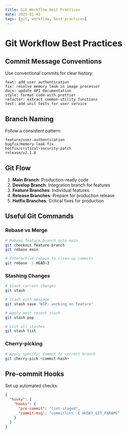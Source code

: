 ```yaml
---
title: Git Workflow Best Practices
date: 2025-01-03
tags: [git, workflow, best-practices]
---
```


# Git Workflow Best Practices

## Commit Message Conventions

Use conventional commits for clear history:

```
feat: add user authentication
fix: resolve memory leak in image processor
docs: update API documentation
style: format code with prettier
refactor: extract common utility functions
test: add unit tests for user service
```

## Branch Naming

Follow a consistent pattern:

```
feature/user-authentication
bugfix/memory-leak-fix
hotfix/critical-security-patch
release/v2.1.0
```

## Git Flow

1. **Main Branch**: Production-ready code
2. **Develop Branch**: Integration branch for features
3. **Feature Branches**: Individual features
4. **Release Branches**: Prepare for production release
5. **Hotfix Branches**: Critical fixes for production

## Useful Git Commands

### Rebase vs Merge

```bash
# Rebase feature branch onto main
git checkout feature-branch
git rebase main

# Interactive rebase to clean up commits
git rebase -i HEAD~3
```

### Stashing Changes

```bash
# Stash current changes
git stash

# Stash with message
git stash save "WIP: working on feature"

# Apply most recent stash
git stash pop

# List all stashes
git stash list
```

### Cherry-picking

```bash
# Apply specific commit to current branch
git cherry-pick <commit-hash>
```

## Pre-commit Hooks

Set up automated checks:

```json
{
  "husky": {
    "hooks": {
      "pre-commit": "lint-staged",
      "commit-msg": "commitlint -E HUSKY_GIT_PARAMS"
    }
  }
}
```
